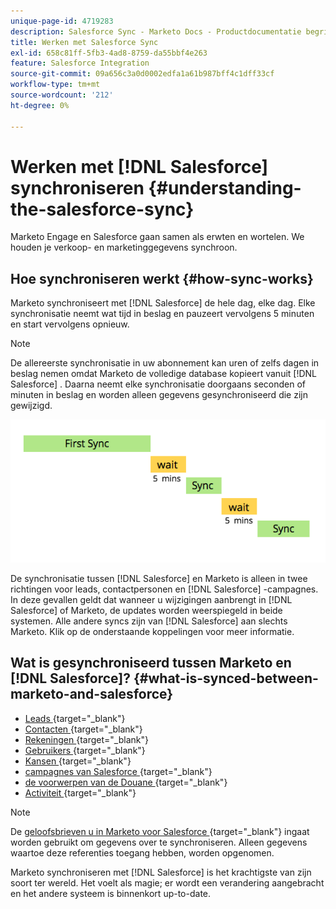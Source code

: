 ```yaml
---
unique-page-id: 4719283
description: Salesforce Sync - Marketo Docs - Productdocumentatie begrijpen
title: Werken met Salesforce Sync
exl-id: 658c81ff-5fb3-4ad8-8759-da55bbf4e263
feature: Salesforce Integration
source-git-commit: 09a656c3a0d0002edfa1a61b987bff4c1dff33cf
workflow-type: tm+mt
source-wordcount: '212'
ht-degree: 0%

---
```


# Werken met [!DNL Salesforce] synchroniseren {#understanding-the-salesforce-sync}

Marketo Engage en Salesforce gaan samen als erwten en wortelen. We houden je verkoop- en marketinggegevens synchroon.

## Hoe synchroniseren werkt {#how-sync-works}

Marketo synchroniseert met [!DNL Salesforce] de hele dag, elke dag. Elke synchronisatie neemt wat tijd in beslag en pauzeert vervolgens 5 minuten en start vervolgens opnieuw.

>[!NOTE]
>
>De allereerste synchronisatie in uw abonnement kan uren of zelfs dagen in beslag nemen omdat Marketo de volledige database kopieert vanuit [!DNL Salesforce] . Daarna neemt elke synchronisatie doorgaans seconden of minuten in beslag en worden alleen gegevens gesynchroniseerd die zijn gewijzigd.

![](assets/sync-illustration.png)

De synchronisatie tussen [!DNL Salesforce] en Marketo is alleen in twee richtingen voor leads, contactpersonen en [!DNL Salesforce] -campagnes. In deze gevallen geldt dat wanneer u wijzigingen aanbrengt in [!DNL Salesforce] of Marketo, de updates worden weerspiegeld in beide systemen. Alle andere syncs zijn van [!DNL Salesforce] aan slechts Marketo. Klik op de onderstaande koppelingen voor meer informatie.

## Wat is gesynchroniseerd tussen Marketo en [!DNL Salesforce]? {#what-is-synced-between-marketo-and-salesforce}

* [&#x200B; Leads &#x200B;](/help/marketo/product-docs/crm-sync/salesforce-sync/sfdc-sync-details/sfdc-sync-lead-sync.md){target="_blank"}
* [&#x200B; Contacten &#x200B;](/help/marketo/product-docs/crm-sync/salesforce-sync/sfdc-sync-details/sfdc-sync-contact-sync.md){target="_blank"}
* [&#x200B; Rekeningen &#x200B;](/help/marketo/product-docs/crm-sync/salesforce-sync/sfdc-sync-details/sfdc-sync-account-sync.md){target="_blank"}
* [&#x200B; Gebruikers &#x200B;](/help/marketo/product-docs/crm-sync/salesforce-sync/sfdc-sync-details/sfdc-sync-lead-account-owner-sync.md){target="_blank"}
* [&#x200B; Kansen &#x200B;](/help/marketo/product-docs/crm-sync/salesforce-sync/sfdc-sync-details/sfdc-sync-opportunity-sync.md){target="_blank"}
* [&#x200B; campagnes van Salesforce &#x200B;](/help/marketo/product-docs/crm-sync/salesforce-sync/sfdc-sync-details/sfdc-sync-campaign-sync.md){target="_blank"}
* [&#x200B; de voorwerpen van de Douane &#x200B;](/help/marketo/product-docs/crm-sync/salesforce-sync/sfdc-sync-details/sfdc-sync-custom-object-sync.md){target="_blank"}
* [&#x200B; Activiteit &#x200B;](/help/marketo/product-docs/crm-sync/salesforce-sync/sfdc-sync-details/sfdc-sync-activity-sync.md){target="_blank"}

>[!NOTE]
>
>De [&#x200B; geloofsbrieven u in Marketo voor Salesforce &#x200B;](/help/marketo/product-docs/crm-sync/salesforce-sync/setup/enterprise-unlimited-edition/step-2-of-3-create-a-salesforce-user-for-marketo-enterprise-unlimited.md){target="_blank"} ingaat worden gebruikt om gegevens over te synchroniseren. Alleen gegevens waartoe deze referenties toegang hebben, worden opgenomen.

Marketo synchroniseren met [!DNL Salesforce] is het krachtigste van zijn soort ter wereld. Het voelt als magie; er wordt een verandering aangebracht en het andere systeem is binnenkort up-to-date.
